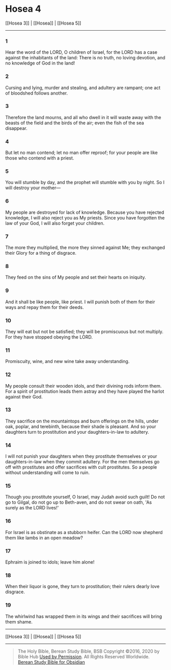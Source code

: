 # Hosea 4

[[Hosea 3]] | [[Hosea]] | [[Hosea 5]]

---

### 1
Hear the word of the LORD, O children of Israel, for the LORD has a case against the inhabitants of the land: There is no truth, no loving devotion, and no knowledge of God in the land!

### 2
Cursing and lying, murder and stealing, and adultery are rampant; one act of bloodshed follows another.

### 3
Therefore the land mourns, and all who dwell in it will waste away with the beasts of the field and the birds of the air; even the fish of the sea disappear.

### 4
But let no man contend; let no man offer reproof; for your people are like those who contend with a priest.

### 5
You will stumble by day, and the prophet will stumble with you by night. So I will destroy your mother—

### 6
My people are destroyed for lack of knowledge. Because you have rejected knowledge, I will also reject you as My priests. Since you have forgotten the law of your God, I will also forget your children.

### 7
The more they multiplied, the more they sinned against Me; they exchanged their Glory for a thing of disgrace.

### 8
They feed on the sins of My people and set their hearts on iniquity.

### 9
And it shall be like people, like priest. I will punish both of them for their ways and repay them for their deeds.

### 10
They will eat but not be satisfied; they will be promiscuous but not multiply. For they have stopped obeying the LORD.

### 11
Promiscuity, wine, and new wine take away understanding.

### 12
My people consult their wooden idols, and their divining rods inform them. For a spirit of prostitution leads them astray and they have played the harlot against their God.

### 13
They sacrifice on the mountaintops and burn offerings on the hills, under oak, poplar, and terebinth, because their shade is pleasant. And so your daughters turn to prostitution and your daughters-in-law to adultery.

### 14
I will not punish your daughters when they prostitute themselves or your daughters-in-law when they commit adultery. For the men themselves go off with prostitutes and offer sacrifices with cult prostitutes. So a people without understanding will come to ruin.

### 15
Though you prostitute yourself, O Israel, may Judah avoid such guilt! Do not go to Gilgal, do not go up to Beth-aven, and do not swear on oath, 'As surely as the LORD lives!'

### 16
For Israel is as obstinate as a stubborn heifer. Can the LORD now shepherd them like lambs in an open meadow?

### 17
Ephraim is joined to idols; leave him alone!

### 18
When their liquor is gone, they turn to prostitution; their rulers dearly love disgrace.

### 19
The whirlwind has wrapped them in its wings and their sacrifices will bring them shame.

---

[[Hosea 3]] | [[Hosea]] | [[Hosea 5]]

---

> The Holy Bible, Berean Study Bible, BSB
> Copyright &copy;2016, 2020 by Bible Hub
> [Used by Permission](https://berean.bible/terms.htm). All Rights Reserved Worldwide.
> [Berean Study Bible for Obsidian](https://github.com/gapmiss/berean-study-bible-for-obsidian)

